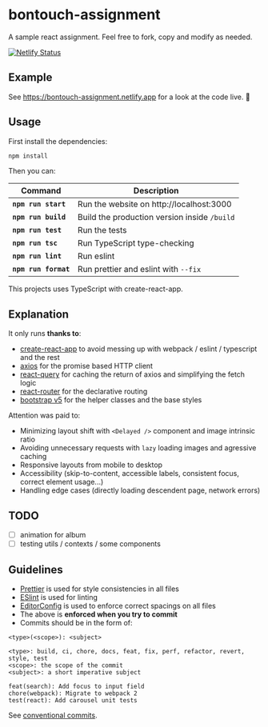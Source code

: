# bontouch-assignment

A sample react assignment. Feel free to fork, copy and modify as needed.

[![Netlify Status](https://api.netlify.com/api/v1/badges/0feeea1b-4afc-4941-90da-58a534e41a20/deploy-status)](https://app.netlify.com/sites/bontouch-assignment/deploys)

## Example

See https://bontouch-assignment.netlify.app for a look at the code live. :rocket:

## Usage

First install the dependencies:

```sh
npm install
```

Then you can:

| Command               | Description                                  |
| --------------------- | -------------------------------------------- |
| **`npm run start`**   | Run the website on http://localhost:3000     |
| **`npm run build`**   | Build the production version inside `/build` |
| **`npm run test`**    | Run the tests                                |
| **`npm run tsc`**     | Run TypeScript type-checking                 |
| **`npm run lint`**    | Run eslint                                   |
| **`npm run format`**  | Run prettier and eslint with `--fix`         |

This projects uses TypeScript with create-react-app.

## Explanation

It only runs **thanks to**:

- [create-react-app](https://create-react-app.dev/) to avoid messing up with webpack / eslint / typescript and the rest
- [axios](https://github.com/axios/axios) for the promise based HTTP client
- [react-query](https://github.com/tannerlinsley/react-query) for caching the return of axios and simplifying the fetch logic
- [react-router](https://github.com/ReactTraining/react-router) for the declarative routing
- [bootstrap v5](https://getbootstrap.com/docs/5.0/components/card/) for the helper classes and the base styles

Attention was paid to:

- Minimizing layout shift with `<Delayed />` component and image intrinsic ratio
- Avoiding unnecessary requests with `lazy` loading images and agressive caching
- Responsive layouts from mobile to desktop
- Accessibility (skip-to-content, accessible labels, consistent focus, correct element usage...)
- Handling edge cases (directly loading descendent page, network errors)

## TODO

- [ ] animation for album
- [ ] testing utils / contexts / some components

## Guidelines

- [Prettier](https://github.com/prettier/prettier) is used for style consistencies in all files
- [ESlint](http://eslint.org/) is used for linting
- [EditorConfig](http://editorconfig.org/) is used to enforce correct spacings on all files
- The above is **enforced when you try to commit**
- Commits should be in the form of:

```
<type>(<scope>): <subject>

<type>: build, ci, chore, docs, feat, fix, perf, refactor, revert, style, test
<scope>: the scope of the commit
<subject>: a short imperative subject

feat(search): Add focus to input field
chore(webpack): Migrate to webpack 2
test(react): Add carousel unit tests
```

See [conventional commits](https://www.conventionalcommits.org).
